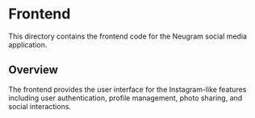 # Frontend

This directory contains the frontend code for the Neugram social media application.

## Overview

The frontend provides the user interface for the Instagram-like features including user authentication, profile management, photo sharing, and social interactions.
